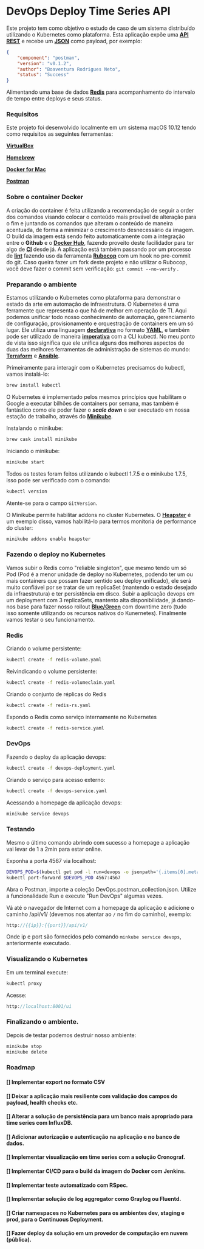 # DevOps Deploy Time Series API

Este projeto tem como objetivo o estudo de caso de um sistema distribuído utilizando o Kubernetes como plataforma.
Esta aplicação expõe uma [__API REST__] e recebe um [__JSON__] como payload, por exemplo:

```json
{
	"component": "postman",
	"version": "v0.1.2",
	"author": "Boaventura Rodrigues Neto",
	"status": "Success"
}
``` 

Alimentando uma base de dados [__Redis__] para acompanhamento do intervalo de tempo entre deploys e seus status.

### Requisitos

Este projeto foi desenvolvido localmente em um sistema macOS 10.12 tendo como requisitos as seguintes ferramentas:

[__VirtualBox__]

[__Homebrew__]

[__Docker for Mac__]

[__Postman__]

### Sobre o container Docker

A criação do container é feita utilizando a recomendação de seguir a order dos comandos visando colocar o conteúdo mais provável de alteração para o fim e juntando os comandos que alteram o conteúdo de maneira acentuada, de forma a minimizar o crescimento desnecessário da imagem.
O build da imagem está sendo feito automaticamente com a integração entre o __Github__ e o [__Docker Hub__], fazendo proveito deste facilidador para ter algo de [__CI__] desde já.
A aplicação está também passando por um processo de [__lint__] fazendo uso da ferramenta [__Rubocop__] com um hook no pre-commit do git. Caso queira fazer um fork deste projeto e não utilizar o Rubocop, você deve fazer o commit sem verificação: ```git commit --no-verify``` . 

### Preparando o ambiente

Estamos utilizando o Kubernetes como plataforma para demonstrar o estado da arte em automação de infraestrutura. O Kubernetes é uma ferramente que representa o que há de melhor em operação de TI. Aqui podemos unificar todo nosso conhecimento de automação, gerenciamento de configuração, provisionamento e orquestração de containers em um só lugar. Ele utiliza uma linguagem [__declarativa__] no formato [__YAML__], e também pode ser utilizado de maneira [__imperativa__] com a CLI kubectl. No meu ponto de vista isso significa que ele unifica alguns dos melhores aspectos de duas das melhores ferramentas de administração de sistemas do mundo: [__Terraform__] e [__Ansible__].

Primeiramente para interagir com o Kubernetes precisamos do kubectl, vamos instalá-lo:

```sh
brew install kubectl
```

O Kubernetes é implementado pelos mesmos princípios que habilitam o Google a executar bilhões de containers por semana, mas também é fantástico como ele poder fazer o ___scale down___ e ser executado em nossa estação de trabalho, através do [__Minikube__].

Instalando o minikube:

```sh
brew cask install minikube
```

Iniciando o minikube:

```sh
minikube start
```

Todos os testes foram feitos utilizando o kubectl 1.7.5 e o minikube 1.7.5, isso pode ser verificado com o comando:

```sh
kubectl version
```

Atente-se para o campo ```GitVersion```.

O Minikube permite habilitar addons no cluster Kubernetes. O [__Heapster__] é um exemplo disso, vamos habilitá-lo para termos monitoria de performance do cluster:

```sh
minikube addons enable heapster
```

### Fazendo o deploy no Kubernetes

Vamos subir o Redis como "reliable singleton", que mesmo tendo um só Pod (Pod é a menor unidade de deploy no Kubernetes, podendo ter um ou mais containers que possam fazer sentido seu deploy unificado), ele será muito confiável por se tratar de um replicaSet (mantendo o estado desejado da infraestrutura) e ter persistência em disco. Subir a aplicação devops em um deployment com 3 replicaSets, mantento alta disponibilidade, já dando-nos base para fazer nosso rollout [__Blue/Green__] com downtime zero (tudo isso somente utilizando os recursos nativos do Kunernetes). Finalmente vamos testar o seu funcionamento.

### Redis

Criando o volume persistente:

```sh
kubectl create -f redis-volume.yaml
```

Reivindicando o volume persistente:

```sh
kubectl create -f redis-volumeclaim.yaml
```

Criando o conjunto de réplicas do Redis

```sh
kubectl create -f redis-rs.yaml
```

Expondo o Redis como serviço internamente no Kubernetes

```sh
kubectl create -f redis-service.yaml
```

### DevOps

Fazendo o deploy da aplicação devops:

```sh
kubectl create -f devops-deployment.yaml
```

Criando o serviço para acesso externo:

```sh
kubectl create -f devops-service.yaml
```

Acessando a homepage da aplicação devops:

```sh
minikube service devops
```

### Testando

Mesmo o último comando abrindo com sucesso a homepage a aplicação vai levar de 1 a 2min para estar online.

Exponha a porta 4567 via localhost:

```sh
DEVOPS_POD=$(kubectl get pod -l run=devops -o jsonpath='{.items[0].metadata.name}')
kubectl port-forward $DEVOPS_POD 4567:4567
```
Abra o Postman, importe a coleção DevOps.postman_collection.json.
Utilize a funcionalidade Run e execute "Run DevOps" algumas vezes.

Vá até o navegador de Internet com a homepage da aplicação e adicione o caminho /api/v1/ (devemos nos atentar ao ```/``` no fim do caminho), exemplo:

```javascript
http://{{ip}}:{{port}}/api/v1/
````

Onde ip e port são fornecidos pelo comando ```minkube service devops```, anteriormente executado.

### Visualizando o Kubernetes

Em um terminal execute:

```sh
kubectl proxy
```

Acesse:

```javascript
http://localhost:8001/ui
```
### Finalizando o ambiente.

Depois de testar podemos destruir nosso ambiente:

```sh
minikube stop
minikube delete
```

### Roadmap

#### [] Implementar export no formato CSV
#### [] Deixar a aplicação mais resiliente com validação dos campos do payload, health checks etc.
#### [] Alterar a solução de persistência para um banco mais apropriado para time series com InfluxDB.
#### [] Adicionar autorização e autenticação na aplicação e no banco de dados.
#### [] Implementar visualização em time series com a solução Cronograf.
#### [] Implementar CI/CD para o build da imagem do Docker com Jenkins.
#### [] Implementar teste automatizado com RSpec.
#### [] Implementar solução de log aggregator como Graylog ou Fluentd.
#### [] Criar namespaces no Kubernetes para os ambientes dev, staging e prod, para o Continuous Deployment.
#### [] Fazer deploy da solução em um provedor de computação em nuvem (pública).

[__VirtualBox__]: https://www.virtualbox.org/
[__Homebrew__]: https://brew.sh/
[__Docker for Mac__]: https://docs.docker.com/docker-for-mac/install/
[__Redis__]: https://redis.io/
[__Postman__]: https://www.getpostman.com/
[__lint__]: https://en.wikipedia.org/wiki/Lint_(software)
[__Rubocop__]: http://batsov.com/rubocop/
[__CI__]: https://en.wikipedia.org/wiki/Continuous_integration
[__API REST__]: https://en.wikipedia.org/wiki/Representational_state_transfer
[__JSON__]: http://www.json.org/
[__Docker Hub__]: https://hub.docker.com/r/brodriguesneto/devops/builds/
[__Minikube__]: https://kubernetes.io/docs/getting-started-guides/minikube/
[__Heapster__]: https://github.com/kubernetes/heapster
[__Terraform__]: https://www.terraform.io/
[__Ansible__]: https://www.ansible.com/
[__Blue/Green__]: https://martinfowler.com/bliki/BlueGreenDeployment.html
[__YAML__]: https://en.wikipedia.org/wiki/YAML
[__declarativa__]: https://en.wikipedia.org/wiki/Infrastructure_as_Code
[__imperativa__]: https://en.wikipedia.org/wiki/Infrastructure_as_Code